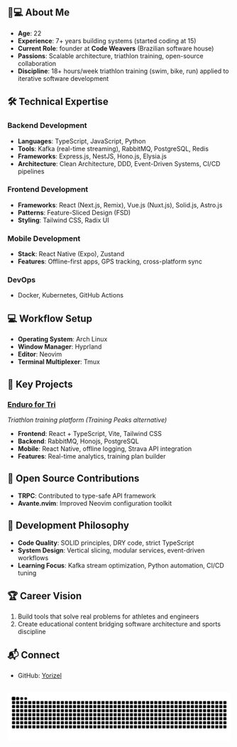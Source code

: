 ## 👨💻 About Me  
- **Age**: 22  
- **Experience**: 7+ years building systems (started coding at 15)  
- **Current Role**: founder at **Code Weavers** (Brazilian software house)  
- **Passions**: Scalable architecture, triathlon training, open-source collaboration  
- **Discipline**: 18+ hours/week triathlon training (swim, bike, run) applied to iterative software development  

##  

## 🛠️ Technical Expertise  

### **Backend Development**  
- **Languages**: TypeScript, JavaScript, Python  
- **Tools**: Kafka (real-time streaming), RabbitMQ, PostgreSQL, Redis  
- **Frameworks**: Express.js, NestJS, Hono.js, Elysia.js  
- **Architecture**: Clean Architecture, DDD, Event-Driven Systems, CI/CD pipelines  

### **Frontend Development**  
- **Frameworks**: React (Next.js, Remix), Vue.js (Nuxt.js), Solid.js, Astro.js  
- **Patterns**: Feature-Sliced Design (FSD)  
- **Styling**: Tailwind CSS, Radix UI  

### **Mobile Development**  
- **Stack**: React Native (Expo), Zustand  
- **Features**: Offline-first apps, GPS tracking, cross-platform sync  

### **DevOps**  
- Docker, Kubernetes, GitHub Actions  

##  

## 💻 Workflow Setup  
- **Operating System**: Arch Linux  
- **Window Manager**: Hyprland  
- **Editor**: Neovim  
- **Terminal Multiplexer**: Tmux  

##  

## 🚀 Key Projects  

### [Enduro for Tri](https://www.endurofortri.com/en)  
_Triathlon training platform (Training Peaks alternative)_  
- **Frontend**: React + TypeScript, Vite, Tailwind CSS  
- **Backend**: RabbitMQ, Honojs, PostgreSQL  
- **Mobile**: React Native, offline logging, Strava API integration  
- **Features**: Real-time analytics, training plan builder  

##  

## 🌱 Open Source Contributions  
- **TRPC**: Contributed to type-safe API framework  
- **Avante.nvim**: Improved Neovim configuration toolkit  

##  

## 🧠 Development Philosophy  
- **Code Quality**: SOLID principles, DRY code, strict TypeScript  
- **System Design**: Vertical slicing, modular services, event-driven workflows  
- **Learning Focus**: Kafka stream optimization, Python automation, CI/CD tuning  

##  

## 🏆 Career Vision  
1. Build tools that solve real problems for athletes and engineers   
2. Create educational content bridging software architecture and sports discipline  

##  

## 📬 Connect  
- GitHub: [Yorizel](https://github.com/Yorizel)  

##  

<img src="https://raw.githubusercontent.com/yorizel/yorizel/output/snake.svg" alt="Snake animation" />
